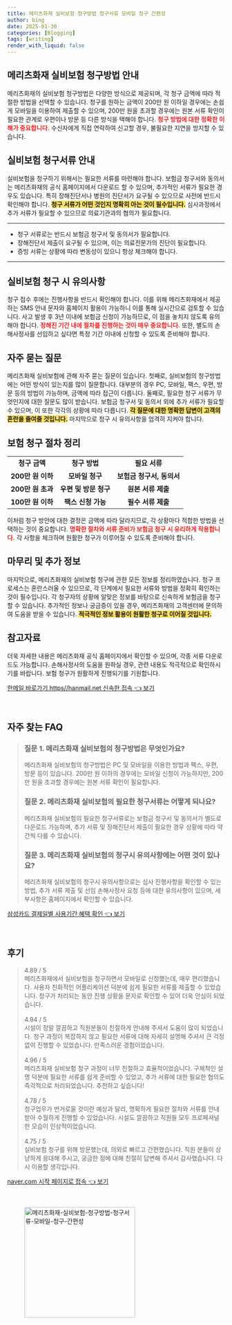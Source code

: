 ```yaml
---
title: 메리츠화재 실비보험 청구방법 청구서류 모바일 청구 간편성
author: bing
date: 2025-01-30
categories: [Blogging]
tags: [writing]
render_with_liquid: false
---
```



<h2 id='메리츠화재 실비보험 청구방법 안내'>메리츠화재 실비보험 청구방법 안내</h2>

<p>메리츠화재의 실비보험 청구방법은 다양한 방식으로 제공되며, 각 청구 금액에 따라 적절한 방법을 선택할 수 있습니다. 청구를 원하는 금액이 200만 원 이하일 경우에는 손쉽게 모바일을 이용하여 제출할 수 있으며, 200만 원을 초과할 경우에는 원본 서류 확인이 필요한 관계로 우편이나 방문 등 다른 방식을 택해야 합니다. <b><span style="color: #ee2323;">청구 방법에 대한 정확한 이해가 중요합니다.</span></b> 수신자에게 직접 연락하여 신고할 경우, 불필요한 지연을 방지할 수 있습니다.</p>

<h2 id='실비보험 청구서류 안내'>실비보험 청구서류 안내</h2>

<p>실비보험을 청구하기 위해서는 필요한 서류를 마련해야 합니다. 보험금 청구서와 동의서는 메리츠화재의 공식 홈페이지에서 다운로드 할 수 있으며, 추가적인 서류가 필요한 경우도 있습니다. 특히 장해진단서나 병원의 진단서가 요구될 수 있으므로 사전에 반드시 확인해야 합니다. <b><span style="background-color: #ffe066;">청구 서류가 어떤 것인지 명확히 아는 것이 필수입니다.</span></b> 심사과정에서 추가 서류가 필요할 수 있으므로 의료기관과의 협의가 필요합니다.</p>

<hr />

<ul>
    <li>청구 서류로는 반드시 보험금 청구서 및 동의서가 필요합니다.</li>
    <li>장해진단서 제출이 요구될 수 있으며, 이는 의료전문가의 진단이 필요합니다.</li>
    <li>증빙 서류는 상황에 따라 변동성이 있으니 항상 체크해야 합니다.</li>
</ul>

<hr />

<h2 id='실비보험 청구 시 유의사항'>실비보험 청구 시 유의사항</h2>

<p>청구 접수 후에는 진행사항을 반드시 확인해야 합니다. 이를 위해 메리츠화재에서 제공하는 SMS 안내 문자와 홈페이지 활용이 가능하니 이를 통해 실시간으로 검토할 수 있습니다. 사고 발생 후 3년 이내에 보험금 신청이 가능하므로, 이 점을 놓치지 않도록 유의해야 합니다. <b><span style="color: #ee2323;">정해진 기간 내에 절차를 진행하는 것이 매우 중요합니다.</span></b> 또한, 별도의 손해사정사를 선임하고 싶다면 특정 기간 이내에 신청할 수 있도록 준비해야 합니다.</p>

<h2 id='자주 묻는 질문'>자주 묻는 질문</h2>

<p>메리츠화재 실비보험에 관해 자주 묻는 질문이 있습니다. 첫째로, 실비보험의 청구방법에는 어떤 방식이 있는지를 많이 질문합니다. 대부분의 경우 PC, 모바일, 팩스, 우편, 방문 등의 방법이 가능하며, 금액에 따라 접근이 다릅니다. 둘째로, 필요한 청구 서류가 무엇인지에 대한 질문도 많이 받습니다. 보험금 청구서 및 동의서 외에 추가 서류가 필요할 수 있으며, 이 또한 각각의 상황에 따라 다릅니다. <b><span style="background-color: #ffe066;">각 질문에 대한 명확한 답변이 고객의 혼란을 줄여줄 것입니다.</span></b> 마지막으로 청구 시 유의사항을 엄격히 지켜야 합니다.</p>

<h2 id='보험 청구 절차 정리'>보험 청구 절차 정리</h2>

<table>
    <tr>
        <td style="text-align: center; height: 17px;"><b>청구 금액</b></td>
        <td style="text-align: center; height: 17px;"><b>청구 방법</b></td>
        <td style="text-align: center; height: 17px;"><b>필요 서류</b></td>
    </tr>
    <tr>
        <td style="text-align: center; height: 17px;"><b>200만 원 이하</b></td>
        <td style="text-align: center; height: 17px;"><b>모바일 청구</b></td>
        <td style="text-align: center; height: 17px;"><b>보험금 청구서, 동의서</b></td>
    </tr>
    <tr>
        <td style="text-align: center; height: 17px;"><b>200만 원 초과</b></td>
        <td style="text-align: center; height: 17px;"><b>우편 및 방문 청구</b></td>
        <td style="text-align: center; height: 17px;"><b>원본 서류 제출</b></td>
    </tr>
    <tr>
        <td style="text-align: center; height: 17px;"><b>100만 원 이하</b></td>
        <td style="text-align: center; height: 17px;"><b>팩스 신청 가능</b></td>
        <td style="text-align: center; height: 17px;"><b>필수 서류 제출</b></td>
    </tr>
</table>

<p>이처럼 청구 방안에 대한 결정은 금액에 따라 달라지므로, 각 상황마다 적합한 방법을 선택하는 것이 중요합니다. <b><span style="color: #ee2323;">명확한 절차와 서류 준비가 보험금 청구 시 유리하게 작용합니다.</span></b> 각 사항을 체크하며 원활한 청구가 이루어질 수 있도록 준비해야 합니다.</p>

<h2 id='마무리 및 추가 정보'>마무리 및 추가 정보</h2>

<p>마지막으로, 메리츠화재의 실비보험 청구에 관한 모든 정보를 정리하였습니다. 청구 프로세스는 혼란스러울 수 있으므로, 각 단계에서 필요한 서류와 방법을 정확히 확인하는 것이 필수입니다. 각 청구자의 상황에 알맞은 정보를 바탕으로 신속하게 보험금을 청구할 수 있습니다. 추가적인 정보나 궁금증이 있을 경우, 메리츠화재의 고객센터에 문의하여 도움을 받을 수 있습니다. <b><span style="background-color: #ffe066;">적극적인 정보 활용이 원활한 청구로 이어질 것입니다.</span></b></p>

<h2 id='참고자료'>참고자료</h2>

<p>더욱 자세한 내용은 메리츠화재 공식 홈페이지에서 확인할 수 있으며, 각종 서류 다운로드도 가능합니다. 손해사정사의 도움을 원하실 경우, 관련 내용도 적극적으로 확인하시기를 바랍니다. 보험 청구가 원활하게 진행되기를 기원합니다.</p>


<p><a class="click-button" title="한메일 바로가기 https//hanmail.net 신속한 접속" href="https://adkhouse.github.io/posts/%ED%95%9C%EB%A9%94%EC%9D%BC-%EB%B0%94%EB%A1%9C%EA%B0%80%EA%B8%B0-httpshanmail.net-%EC%8B%A0%EC%86%8D%ED%95%9C-%EC%A0%91%EC%86%8D/" rel="dofollow">한메일 바로가기 https//hanmail.net 신속한 접속 👈 보기</a></p><br>
<h2 id='자주_찾는_FAQ'>자주 찾는 FAQ</h2>
<div itemscope="" itemtype="https://schema.org/FAQPage">
<blockquote>
<div itemscope="" itemprop="mainEntity" itemtype="https://schema.org/Question">
<h3 itemprop="name">질문 1. 메리츠화재 실비보험의 청구방법은 무엇인가요?</h3>
<div itemscope="" itemprop="acceptedAnswer" itemtype="https://schema.org/Answer">
<span itemprop="text">
<p>메리츠화재 실비보험의 청구방법은 PC 및 모바일을 이용한 방법과 팩스, 우편, 방문 등이 있습니다. 200만 원 이하의 경우에는 모바일 신청이 가능하지만, 200만 원을 초과할 경우에는 원본 서류 확인이 필요합니다.</p>
</span>
</div>
</div>
<div itemscope="" itemprop="mainEntity" itemtype="https://schema.org/Question">
<h3 itemprop="name">질문 2. 메리츠화재 실비보험의 필요한 청구서류는 어떻게 되나요?</h3>
<div itemscope="" itemprop="acceptedAnswer" itemtype="https://schema.org/Answer">
<span itemprop="text">
<p>메리츠화재 실비보험의 필요한 청구서류로는 보험금 청구서 및 동의서가 별도로 다운로드 가능하며, 추가 서류 및 장해진단서 제출이 필요한 경우 상황에 따라 약간씩 다를 수 있습니다.</p>
</span>
</div>
</div>
<div itemscope="" itemprop="mainEntity" itemtype="https://schema.org/Question">
<h3 itemprop="name">질문 3. 메리츠화재 실비보험의 청구시 유의사항에는 어떤 것이 있나요?</h3>
<div itemscope="" itemprop="acceptedAnswer" itemtype="https://schema.org/Answer">
<span itemprop="text">
<p>메리츠화재 실비보험의 청구시 유의사항으로는 심사 진행사항을 확인할 수 있는 방법, 추가 서류 제출 및 선임 손해사정사 요청 등에 대한 유의사항이 있으며, 세부사항은 홈페이지에서 확인할 수 있습니다.</p>
</span>
</div>
</div>
</blockquote>
</div>
<p><a class="click-button" title="삼성카드 결제일별 사용기간 혜택 확인" href="https://adkhouse.github.io/posts/%EC%82%BC%EC%84%B1%EC%B9%B4%EB%93%9C-%EA%B2%B0%EC%A0%9C%EC%9D%BC%EB%B3%84-%EC%82%AC%EC%9A%A9%EA%B8%B0%EA%B0%84-%ED%98%9C%ED%83%9D-%ED%99%95%EC%9D%B8/" rel="dofollow">삼성카드 결제일별 사용기간 혜택 확인 👈 보기</a></p><br>
<h2 id='후기'>후기</h2>
<div itemscope itemtype="https://schema.org/Product">
  <blockquote>
  <div itemprop="review" itemscope itemtype="https://schema.org/Review">
      <div itemprop="reviewRating" itemscope itemtype="https://schema.org/Rating"> <span itemprop="ratingValue">4.89</span> / <span itemprop="bestRating">5</span> </div>
      <span itemprop="reviewBody">메리츠화재에서 실비보험을 청구하면서 모바일로 신청했는데, 매우 편리했습니다. 사용자 친화적인 어플리케이션 덕분에 쉽게 필요한 서류를 제출할 수 있었습니다. 청구가 처리되는 동안 진행 상황을 문자로 확인할 수 있어 더욱 안심이 되었습니다.</span>
  </div>
  <br>
  <div itemprop="review" itemscope itemtype="https://schema.org/Review">
      <div itemprop="reviewRating" itemscope itemtype="https://schema.org/Rating"> <span itemprop="ratingValue">4.94</span> / <span itemprop="bestRating">5</span> </div>
      <span itemprop="reviewBody">시설이 정말 깔끔하고 직원분들이 친절하게 안내해 주셔서 도움이 많이 되었습니다. 청구 과정이 복잡하지 않고 필요한 서류에 대해 자세히 설명해 주셔서 큰 걱정 없이 진행할 수 있었습니다. 만족스러운 경험이었습니다.</span>
  </div>
  <br>
  <div itemprop="review" itemscope itemtype="https://schema.org/Review">
      <div itemprop="reviewRating" itemscope itemtype="https://schema.org/Rating"> <span itemprop="ratingValue">4.96</span> / <span itemprop="bestRating">5</span> </div>
      <span itemprop="reviewBody">메리츠화재 실비보험 청구 과정이 너무 친절하고 효율적이었습니다. 구체적인 설명 덕분에 필요한 서류를 쉽게 준비할 수 있었고, 추가 서류에 대한 필요한 협의도 즉각적으로 처리되었습니다. 추천하고 싶습니다!</span>
  </div>
  <br>
  <div itemprop="review" itemscope itemtype="https://schema.org/Review">
      <div itemprop="reviewRating" itemscope itemtype="https://schema.org/Rating"> <span itemprop="ratingValue">4.78</span> / <span itemprop="bestRating">5</span> </div>
      <span itemprop="reviewBody">청구업무가 번거로울 것이란 예상과 달리, 명확하게 필요한 절차와 서류를 안내받아 수월하게 진행할 수 있었습니다. 시설도 깔끔하고 직원들 모두 프로페셔널한 모습이 인상적이었습니다.</span>
  </div>
  <br>
  <div itemprop="review" itemscope itemtype="https://schema.org/Review">
      <div itemprop="reviewRating" itemscope itemtype="https://schema.org/Rating"> <span itemprop="ratingValue">4.75</span> / <span itemprop="bestRating">5</span> </div>
      <span itemprop="reviewBody">실비보험 청구를 위해 방문했는데, 의외로 빠르고 간편했습니다. 직원 분들이 상냥하게 응대해 주시고, 궁금한 점에 대해 친절히 답변해 주셔서 감사했습니다. 다시 이용할 생각입니다.</span>
  </div>
  </blockquote>
</div>
<p><a class="click-button" title="naver.com 시작 페이지로 접속" href="https://adkhouse.github.io/posts/naver.com-%EC%8B%9C%EC%9E%91-%ED%8E%98%EC%9D%B4%EC%A7%80%EB%A1%9C-%EC%A0%91%EC%86%8D/" rel="dofollow">naver.com 시작 페이지로 접속 👈 보기</a></p><br>
<figure class="image"><img src="https://adkhouse.github.io/assets/img/thumbnail/메리츠화재-실비보험-청구방법-청구서류-모바일-청구-간편성.webp" alt="메리츠화재-실비보험-청구방법-청구서류-모바일-청구-간편성" width="256" height="256"></figure>